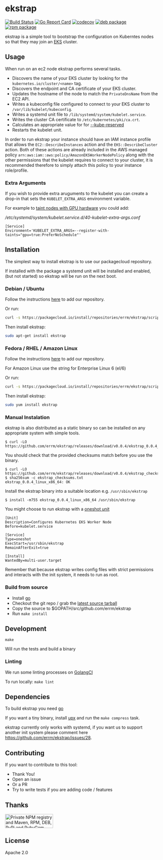 # ekstrap

[![Build Status](https://travis-ci.org/errm/ekstrap.svg?branch=master)](https://travis-ci.org/errm/ekstrap) [![Go Report Card](https://goreportcard.com/badge/github.com/errm/ekstrap)](https://goreportcard.com/report/github.com/errm/ekstrap) [![codecov](https://codecov.io/gh/errm/ekstrap/branch/master/graph/badge.svg)](https://codecov.io/gh/errm/ekstrap)
[![deb package](https://img.shields.io/badge/deb-packagecloud.io-844fec.svg)](https://packagecloud.io/errm/ekstrap) [![rpm package](https://img.shields.io/badge/rpm-packagecloud.io-844fec.svg)](https://packagecloud.io/errm/ekstrap)

ekstrap is a simple tool to bootstrap the configuration on Kuberntes nodes so that they may join an [EKS](https://aws.amazon.com/eks/) cluster.

## Usage

When run on an ec2 node ekstrap performs several tasks.

* Discovers the name of your EKS cluster by looking for the `kubernetes.io/cluster/<name>` tag.
* Discovers the endpoint and CA certificate of your EKS cluster.
* Updates the hostname of the node to match the `PrivateDnsName` from the EC2 API.
* Writes a kubeconfig file configured to connect to your EKS cluster to `/var/lib/kubelet/kubeconfig`.
* Writes a systemd unit file to `/lib/systemd/system/kubelet.service`.
* Writes the cluster CA certificate to `/etc/kubernetes/pki/ca.crt`.
* Calculates an appropriate value for for [--kube-reserved](https://kubernetes.io/docs/tasks/administer-cluster/reserve-compute-resources/)
* Restarts the kubelet unit.

In order to run ekstrap your instance should have an IAM instance profile that allows the `EC2::DescribeInstances` action and the `EKS::DescribeCluster` action. Both of these actions are already included in the AWS managed policy `arn:aws:iam::aws:policy/AmazonEKSWorkerNodePolicy` along with the other permissions that the kubelet requires to connect to your cluster, it is recommended therefore to simply attach this policy to your instance role/profile.

### Extra Arguments

If you wish to provide extra aruguments to the kubelet you can create a drop-in that sets the `KUBELET_EXTRA_ARGS` environment variable.

For example to [taint nodes with GPU hardware](https://kubernetes.io/docs/concepts/configuration/taint-and-toleration/#example-use-cases) you could add:

_/etc/systemd/system/kubelet.service.d/40-kubelet-extra-args.conf_
```
[Service]
Environment='KUBELET_EXTRA_ARGS=--register-with-taints="gpu=true:PreferNoSchedule"'
```

## Installation

The simplest way to install ekstrap is to use our packagecloud repository.

If installed with the package a systemd unit will be installed and enabled, (but not started) so ekstrap will be run on the next boot.

### Debian / Ubuntu

Follow the instructions [here](https://packagecloud.io/errm/ekstrap/install#manual-deb) to add our repository.

Or run:

```bash
curl -s https://packagecloud.io/install/repositories/errm/ekstrap/script.deb.sh | sudo bash
```

Then install ekstrap:

```bash
sudo apt-get install ekstrap
```

### Fedora / RHEL / Amazon Linux

Follow the instructions [here](https://packagecloud.io/errm/ekstrap/install#manual-rpm) to add our repository.

For Amazon Linux use the string for Enterprise Linux 6 (el/6)

Or run:

```bash
curl -s https://packagecloud.io/install/repositories/errm/ekstrap/script.rpm.sh | sudo bash
```

Then install ekstrap:

```bash
sudo yum install ekstrap
```

### Manual Instalation

ekstrap is also distributed as a static binary so can be installed on any appropriate system with simple tools.

```
$ curl -LO https://github.com/errm/ekstrap/releases/download/v0.0.4/ekstrap_0.0.4_linux_x86_64
```

You should check that the provided checksums match before you use the binary.

```
$ curl -LO https://github.com/errm/ekstrap/releases/download/v0.0.4/ekstrap_checksums.txt
$ sha256sum -c ekstrap_checksums.txt
ekstrap_0.0.4_linux_x86_64: OK
```

Install the ekstrap binary into a suitable location e.g. `/usr/sbin/ekstrap`

```
$ install -m755 ekstrap_0.0.4_linux_x86_64 /usr/sbin/ekstrap
```

You might choose to run ekstrap with a [oneshot unit](systemd/ekstrap.service)

```systemd
[Unit]
Description=Configures Kubernetes EKS Worker Node
Before=kubelet.service

[Service]
Type=oneshot
ExecStart=/usr/sbin/ekstrap
RemainAfterExit=true

[Install]
WantedBy=multi-user.target
```

Remember that because ekstrap writes config files with strict permissions and interacts with the init system, it needs to run as root.

### Build from source

* Install [go](https://golang.org/doc/install)
* Checkout the git repo / grab the [latest source tarball](https://github.com/errm/ekstrap/releases)
* Copy the source to $GOPATH/src/github.com/errm/ekstrap
* Run `make install`

## Development

`make`

Will run the tests and build a binary

### Linting

We run some linting processes on [GolangCI](https://golangci.com)

To run locally: `make lint`

## Dependencies

To build ekstrap you need [go](https://golang.org/)

If you want a tiny binary, install [upx](https://upx.github.io/) and run the `make compress` task.

ekstrap currently only works with systemd, if you want us to support another init system please comment here https://github.com/errm/ekstrap/issues/28.

## Contributing

If you want to contribute to this tool:

* Thank You!
* Open an issue
* Or a PR
* Try to write tests if you are adding code / features

## Thanks

<a href="https://packagecloud.io/"><img height="46" width="158" alt="Private NPM registry and Maven, RPM, DEB, PyPi and RubyGem Repository · packagecloud" src="https://packagecloud.io/images/packagecloud-badge.png" /></a>

## License

Apache 2.0

